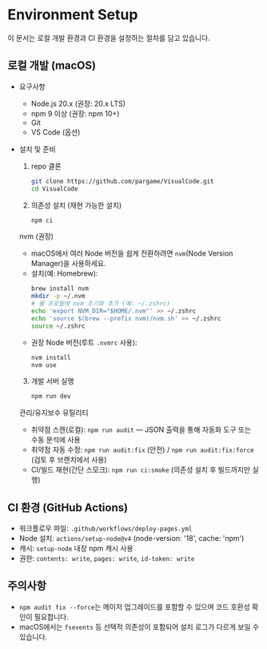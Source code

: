 # Environment Setup

이 문서는 로컬 개발 환경과 CI 환경을 설정하는 절차를 담고 있습니다.

## 로컬 개발 (macOS)

- 요구사항
  - Node.js 20.x (권장: 20.x LTS)
  - npm 9 이상 (권장: npm 10+)
  - Git
  - VS Code (옵션)

- 설치 및 준비
  1. repo 클론
     ```bash
     git clone https://github.com/pargame/VisualCode.git
     cd VisualCode
     ```
  2. 의존성 설치 (재현 가능한 설치)
     ```bash
     npm ci
     ```

  nvm (권장)
  - macOS에서 여러 Node 버전을 쉽게 전환하려면 `nvm`(Node Version Manager)을 사용하세요.
  - 설치(예: Homebrew):
    ```bash
    brew install nvm
    mkdir -p ~/.nvm
    # 쉘 프로필에 nvm 초기화 추가 (예: ~/.zshrc)
    echo 'export NVM_DIR="$HOME/.nvm"' >> ~/.zshrc
    echo 'source $(brew --prefix nvm)/nvm.sh' >> ~/.zshrc
    source ~/.zshrc
    ```
  - 권장 Node 버전(루트 `.nvmrc` 사용):
    ```bash
    nvm install
    nvm use
    ```
  3. 개발 서버 실행
     ```bash
     npm run dev
     ```

  관리/유지보수 유틸리티
  - 취약점 스캔(로컬): `npm run audit` — JSON 출력을 통해 자동화 도구 또는 수동 분석에 사용
  - 취약점 자동 수정: `npm run audit:fix` (안전) / `npm run audit:fix:force` (검토 후 브랜치에서 사용)
  - CI/빌드 재현(간단 스모크): `npm run ci:smoke` (의존성 설치 후 빌드까지만 실행)

## CI 환경 (GitHub Actions)

- 워크플로우 파일: `.github/workflows/deploy-pages.yml`
- Node 설치: `actions/setup-node@v4` (node-version: '18', cache: 'npm')
- 캐시: `setup-node` 내장 npm 캐시 사용
- 권한: `contents: write`, `pages: write`, `id-token: write`

## 주의사항

- `npm audit fix --force`는 메이저 업그레이드를 포함할 수 있으며 코드 호환성 확인이 필요합니다.
- macOS에서는 `fsevents` 등 선택적 의존성이 포함되어 설치 로그가 다르게 보일 수 있습니다.
